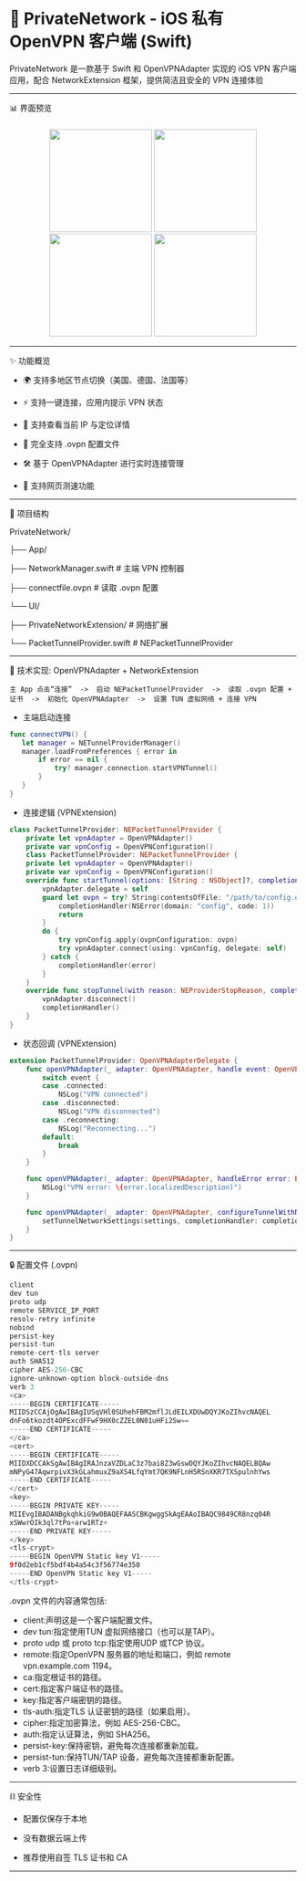 # 🚀 PrivateNetwork - iOS 私有 OpenVPN 客户端 (Swift)

PrivateNetwork 是一款基于 Swift 和 OpenVPNAdapter 实现的 iOS VPN 客户端应用，配合 NetworkExtension 框架，提供简洁且安全的 VPN 连接体验

---

📊 界面预览

<h3></h3>
<p align="center">
  <img src="https://github.com/user-attachments/assets/30ae2c8c-0ac5-47d7-8a19-a913390be77e" width="180"/>
  <img src="https://github.com/user-attachments/assets/ef1d78c5-e4be-4687-a26d-9feb91b0b20b" width="180"/>
  <img src="https://github.com/user-attachments/assets/627967c4-07f0-49c8-9ac1-376991cedf02" width="180"/>
  <img src="https://github.com/user-attachments/assets/19725172-ee6e-4196-a631-5430fe3c42d4" width="180"/>
</p>

---

✨ 功能概览

- 🌍 支持多地区节点切换（美国、德国、法国等）
  
- ⚡ 支持一键连接，应用内提示 VPN 状态
  
- 📍 支持查看当前 IP 与定位详情
  
- 📄 完全支持 .ovpn 配置文件
  
- 🛠 基于 OpenVPNAdapter 进行实时连接管理
  
- 📶 支持网页测速功能
  
---

📁 项目结构

PrivateNetwork/

├── App/

  ├── NetworkManager.swift         # 主端 VPN 控制器

  ├── connectfile.ovpn             # 读取 .ovpn 配置

  └── UI/

├── PrivateNetworkExtension/       # 网络扩展

   └── PacketTunnelProvider.swift # NEPacketTunnelProvider

---

🔧 技术实现: OpenVPNAdapter + NetworkExtension

```主 App 点击“连接”  ->  启动 NEPacketTunnelProvider  ->  读取 .ovpn 配置 + 证书  ->  初始化 OpenVPNAdapter  ->  设置 TUN 虚拟网络 + 连接 VPN```

- 主端启动连接

 ```swift
func connectVPN() {
    let manager = NETunnelProviderManager()
    manager.loadFromPreferences { error in
        if error == nil {
            try? manager.connection.startVPNTunnel()
        }
    }
}
```

- 连接逻辑 (VPNExtension)

```swift
class PacketTunnelProvider: NEPacketTunnelProvider {
    private let vpnAdapter = OpenVPNAdapter()
    private var vpnConfig = OpenVPNConfiguration()
    class PacketTunnelProvider: NEPacketTunnelProvider {
    private let vpnAdapter = OpenVPNAdapter()
    private var vpnConfig = OpenVPNConfiguration()
    override func startTunnel(options: [String : NSObject]?, completionHandler: @escaping (Error?) -> Void) {
        vpnAdapter.delegate = self
        guard let ovpn = try? String(contentsOfFile: "/path/to/config.ovpn") else {
            completionHandler(NSError(domain: "config", code: 1))
            return
        }
        do {
            try vpnConfig.apply(ovpnConfiguration: ovpn)
            try vpnAdapter.connect(using: vpnConfig, delegate: self)
        } catch {
            completionHandler(error)
        }
    }
    override func stopTunnel(with reason: NEProviderStopReason, completionHandler: @escaping () -> Void) {
        vpnAdapter.disconnect()
        completionHandler()
    }
}
```
- 状态回调 (VPNExtension)

```swift
extension PacketTunnelProvider: OpenVPNAdapterDelegate {
    func openVPNAdapter(_ adapter: OpenVPNAdapter, handle event: OpenVPNAdapterEvent, message: String) {
        switch event {
        case .connected:
            NSLog("VPN connected")
        case .disconnected:
            NSLog("VPN disconnected")
        case .reconnecting:
            NSLog("Reconnecting...")
        default:
            break
        }
    }

    func openVPNAdapter(_ adapter: OpenVPNAdapter, handleError error: Error) {
        NSLog("VPN error: \(error.localizedDescription)")
    }

    func openVPNAdapter(_ adapter: OpenVPNAdapter, configureTunnelWithNetworkSettings settings: NEPacketTunnelNetworkSettings, completionHandler: @escaping (Error?) -> Void) {
        setTunnelNetworkSettings(settings, completionHandler: completionHandler)
    }
}
```

---

🔒 配置文件 (.ovpn)

```swift
client
dev tun
proto udp
remote SERVICE_IP_PORT
resolv-retry infinite
nobind
persist-key
persist-tun
remote-cert-tls server
auth SHA512
cipher AES-256-CBC
ignore-unknown-option block-outside-dns
verb 3
<ca>
-----BEGIN CERTIFICATE-----
MIIDSzCCAjOgAwIBAgIUSqVHl0SUhehFBM2mflJLdEILXDUwDQYJKoZIhvcNAQEL
dnFo6tkozdt4OPExcdFFwF9HX0cZZEL0N01uHFi2Sw==
-----END CERTIFICATE-----
</ca>
<cert>
-----BEGIN CERTIFICATE-----
MIIDXDCCAkSgAwIBAgIRAJnzaVZDLaC3z7bai8Z3wGswDQYJKoZIhvcNAQELBQAw
mNPyG47AqwrpivX3kGLahmuxZ9aXS4LfqYmt7QK9NFLnH5RSnXKR7TXSpulnhYws
-----END CERTIFICATE-----
</cert>
<key>
-----BEGIN PRIVATE KEY-----
MIIEvgIBADANBgkqhkiG9w0BAQEFAASCBKgwggSkAgEAAoIBAQC9849CR8nzq04R
xSWwrOIk3ql7tPo+arw1RTz+
-----END PRIVATE KEY-----
</key>
<tls-crypt>
-----BEGIN OpenVPN Static key V1-----
9f0d2eb1cf5bdf4b4a54c3f56774e350
-----END OpenVPN Static key V1-----
</tls-crypt>

```
.ovpn 文件的内容通常包括:
 - client:声明这是一个客户端配置文件。
 - dev tun:指定使用TUN 虚拟网络接口（也可以是TAP）。
 - proto udp 或 proto tcp:指定使用UDP 或TCP 协议。
 - remote:指定OpenVPN 服务器的地址和端口，例如 remote vpn.example.com 1194。
 - ca:指定根证书的路径。
 - cert:指定客户端证书的路径。
 - key:指定客户端密钥的路径。
 - tls-auth:指定TLS 认证密钥的路径（如果启用）。
 - cipher:指定加密算法，例如 AES-256-CBC。
 - auth:指定认证算法，例如 SHA256。
 - persist-key:保持密钥，避免每次连接都重新加载。
 - persist-tun:保持TUN/TAP 设备，避免每次连接都重新配置。
 - verb 3:设置日志详细级别。

---

⛓️ 安全性

- 配置仅保存于本地

- 没有数据云端上传

- 推荐使用自签 TLS 证书和 CA

---



